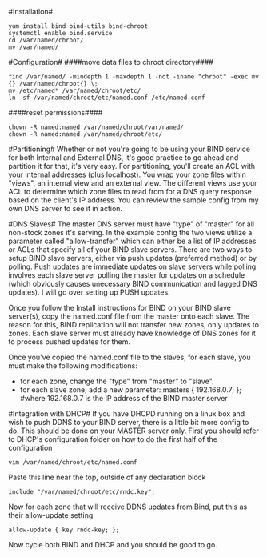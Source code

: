 #Installation#
```
yum install bind bind-utils bind-chroot
systemctl enable bind.service
cd /var/named/chroot/
mv /var/named/
```
#Configuration#
####move data files to chroot directory####
```
find /var/named/ -mindepth 1 -maxdepth 1 -not -iname "chroot" -exec mv {} /var/named/chroot{} \;
mv /etc/named* /var/named/chroot/etc/
ln -sf /var/named/chroot/etc/named.conf /etc/named.conf
```

####reset permissions####
```
chown -R named:named /var/named/chroot/var/named/
chown -R named:named /var/named/chroot/etc/
```

#Partitioning#
Whether or not you're going to be using your BIND service for both Internal and External DNS, it's good practice to go ahead and partition it for that, it's very easy. For partitioning, you'll create an ACL with your internal addresses (plus localhost). You wrap your zone files within "views", an internal view and an external view. The different views use your ACL to determine which zone files to read from for a DNS query response based on the client's IP address. You can review the sample config from my own DNS server to see it in action.

#DNS Slaves#
The master DNS server must have "type" of "master" for all non-stock zones it's serving. In the example config the two views utilize a parameter called "allow-transfer" which can either be a list of IP addresses or ACLs that specify all of your BIND slave servers. There are two ways to setup BIND slave servers, either via push updates (preferred method) or by polling. Push updates are immediate updates on slave servers while polling involves each slave server polling the master for updates on a schedule (which obviously causes unecessary BIND communication and lagged DNS updates). I will go over setting up PUSH updates.

Once you follow the Install instructions for BIND on your BIND slave server(s), copy the named.conf file from the master onto each slave. The reason for this, BIND replication will not transfer new zones, only updates to zones. Each slave server must already have knowledge of DNS zones for it to process pushed updates for them.

Once you've copied the named.conf file to the slaves, for each slave, you must make the following modifications:

 - for each zone, change the "type" from "master" to "slave".
 - for each slave zone, add a new parameter: masters { 192.168.0.7; }; #where 192.168.0.7 is the IP address of the BIND master server

#Integration with DHCP#
If you have DHCPD running on a linux box and wish to push DDNS to your BIND server, there is a little bit more config to do. This should be done on your MASTER server only. First you should refer to DHCP's configuration folder on how to do the first half of the configuration
```
vim /var/named/chroot/etc/named.conf
```
Paste this line near the top, outside of any declaration block
```
include "/var/named/chroot/etc/rndc.key";
```
Now for each zone that will receive DDNS updates from Bind, put this as their allow-update setting
```
allow-update { key rndc-key; };
```
Now cycle both BIND and DHCP and you should be good to go.
